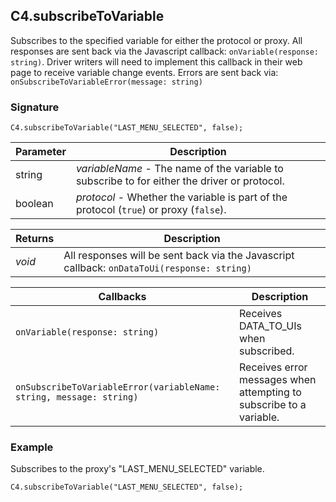 ## C4.subscribeToVariable

Subscribes to the specified variable for either the protocol or proxy. All responses are sent back via the Javascript callback: `onVariable(response: string)`. Driver writers will need to implement this callback in their web page to receive variable change events. Errors are sent back via: `onSubscribeToVariableError(message: string)`



### Signature

`C4.subscribeToVariable("LAST_MENU_SELECTED", false);`


| Parameter | Description |
| --- | --- |
| string | _variableName_ - The name of the variable to subscribe to for either the driver or protocol. |
| boolean | _protocol_ - Whether the variable is part of the protocol (`true`) or proxy (`false`). |


| Returns | Description |
| --- | --- |
| _void_ | All responses will be sent back via the Javascript callback: `onDataToUi(response: string)` |


| Callbacks | Description |
| --- | --- |
| `onVariable(response: string)` | Receives DATA\_TO\_UIs when subscribed. |
| `onSubscribeToVariableError(variableName: string, message: string)` | Receives error messages when attempting to subscribe to a variable. |


### Example

Subscribes to the proxy's "LAST\_MENU\_SELECTED" variable.

`C4.subscribeToVariable("LAST_MENU_SELECTED", false);`